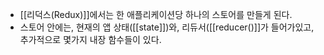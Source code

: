 - [[리덕스(Redux)]]에서는 한 애플리케이션당 하나의 스토어를 만들게 된다.
- 스토어 안에는, 현재의 앱 상태([[state]])와, 리듀서([[reducer()]]가 들어가있고, 추가적으로 몇가지 내장 함수들이 있다.